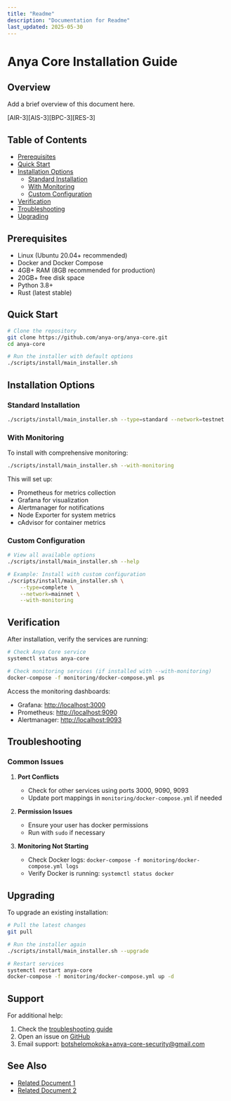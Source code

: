 ```yaml
---
title: "Readme"
description: "Documentation for Readme"
last_updated: 2025-05-30
---
```


# Anya Core Installation Guide

## Overview

Add a brief overview of this document here.


[AIR-3][AIS-3][BPC-3][RES-3]

## Table of Contents

- [Prerequisites](#prerequisites)
- [Quick Start](#quick-start)
- [Installation Options](#installation-options)
  - [Standard Installation](#standard-installation)
  - [With Monitoring](#with-monitoring)
  - [Custom Configuration](#custom-configuration)
- [Verification](#verification)
- [Troubleshooting](#troubleshooting)
- [Upgrading](#upgrading)

## Prerequisites

- Linux (Ubuntu 20.04+ recommended)
- Docker and Docker Compose
- 4GB+ RAM (8GB recommended for production)
- 20GB+ free disk space
- Python 3.8+
- Rust (latest stable)

## Quick Start

```bash
# Clone the repository
git clone https://github.com/anya-org/anya-core.git
cd anya-core

# Run the installer with default options
./scripts/install/main_installer.sh
```

## Installation Options

### Standard Installation

```bash
./scripts/install/main_installer.sh --type=standard --network=testnet
```

### With Monitoring

To install with comprehensive monitoring:

```bash
./scripts/install/main_installer.sh --with-monitoring
```

This will set up:

- Prometheus for metrics collection
- Grafana for visualization
- Alertmanager for notifications
- Node Exporter for system metrics
- cAdvisor for container metrics

### Custom Configuration

```bash
# View all available options
./scripts/install/main_installer.sh --help

# Example: Install with custom configuration
./scripts/install/main_installer.sh \
    --type=complete \
    --network=mainnet \
    --with-monitoring
```

## Verification

After installation, verify the services are running:

```bash
# Check Anya Core service
systemctl status anya-core

# Check monitoring services (if installed with --with-monitoring)
docker-compose -f monitoring/docker-compose.yml ps
```

Access the monitoring dashboards:

- Grafana: <http://localhost:3000>
- Prometheus: <http://localhost:9090>
- Alertmanager: <http://localhost:9093>

## Troubleshooting

### Common Issues

1. **Port Conflicts**
   - Check for other services using ports 3000, 9090, 9093
   - Update port mappings in `monitoring/docker-compose.yml` if needed

2. **Permission Issues**
   - Ensure your user has docker permissions
   - Run with `sudo` if necessary

3. **Monitoring Not Starting**
   - Check Docker logs: `docker-compose -f monitoring/docker-compose.yml logs`
   - Verify Docker is running: `systemctl status docker`

## Upgrading

To upgrade an existing installation:

```bash
# Pull the latest changes
git pull

# Run the installer again
./scripts/install/main_installer.sh --upgrade

# Restart services
systemctl restart anya-core
docker-compose -f monitoring/docker-compose.yml up -d
```

## Support

For additional help:

1. Check the [troubleshooting guide](../maintenance/TROUBLESHOOTING.md)
2. Open an issue on [GitHub](https://github.com/anya-org/anya-core/issues)
3. Email support: <botshelomokoka+anya-core-security@gmail.com>

## See Also

- [Related Document 1](../INSTALLATION.md)
- [Related Document 2](../INSTALLATION_REVIEW.md)

